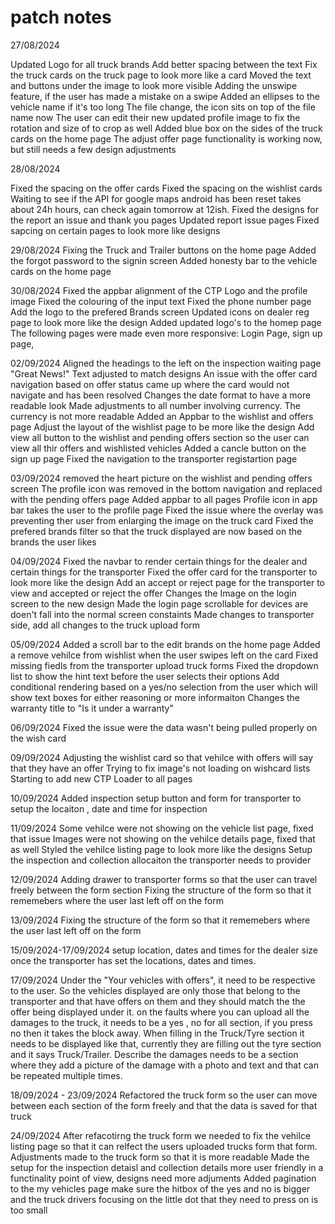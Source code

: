 # patch notes

27/08/2024

Updated Logo for all truck brands
Add better spacing between the text
Fix the truck cards on the truck page to look more like a card
Moved the text and buttons under the image to look more visible
Adding the unswipe feature, if the user has made a mistake on a swipe
Added an ellipses to the vehicle name if it's too long
The file change, the icon sits on top of the file name now
The user can edit their new updated profile image to fix the rotation and size of to crop as well
Added blue box on the sides of the truck cards on the home page
The adjust offer page functionality is working now, but still needs a few design adjustments

28/08/2024

Fixed the spacing on the offer cards
Fixed the spacing on the wishlist cards
Waiting to see if the API for google maps android has been reset takes about 24h hours, can check again tomorrow at 12ish.
Fixed the designs for the report an issue and thank you pages
Updated report issue pages
Fixed sapcing on certain pages to look more like designs

29/08/2024
Fixing the Truck and Trailer buttons on the home page
Added the forgot password to the signin screen
Added honesty bar to the vehicle cards on the home page

30/08/2024
Fixed the appbar alignment of the CTP Logo and the profile image
Fixed the colouring of the input text
Fixed the phone number page
Add the logo to the prefered Brands screen
Updated icons on dealer reg page to look more like the design
Added updated logo's to the homep page
The following pages were made even more responsive:
Login Page, sign up page,

02/09/2024
Aligned the headings to the left on the inspection waiting page
"Great News!" Text adjusted to match designs
An issue with the offer card navigation based on offer status came up where the card would not navigate and has been resolved
Changes the date format to have a more readable look
Made adjustments to all number involving currency. The currency is not more readable
Added an Appbar to the wishlist and offers page
Adjust the layout of the wishlist page to be more like the design
Add view all button to the wishlist and pending offers section so the user can view all thir offers and wishlisted vehicles
Added a cancle button on the sign up page
Fixed the navigation to the transporter registartion page

03/09/2024
removed the heart picture on the wishlist and pending offers screen
The profile icon was removed in the bottom navigation and replaced with the pending offers page
Added appbar to all pages
Profile icon in app bar takes the user to the profile page
Fixed the issue where the overlay was preventing ther user from enlarging the image on the truck card
Fixed the prefered brands filter so that the truck displayed are now based on the brands the user likes

04/09/2024
Fixed the navbar to render certain things for the dealer and certain things for the transporter
Fixed the offer card for the transporter to look more like the design
Add an accept or reject page for the transporter to view and accepted or reject the offer
Changes the Image on the login screen to the new design
Made the login page scrollable for devices are doen't fall into the normal screen constaints
Made changes to transporter side, add all changes to the truck upload form

05/09/2024
Added a scroll bar to the edit brands on the home page
Added a remove vehilce from wishlist when the user swipes left on the card
Fixed missing fiedls from the transporter upload truck forms
Fixed the dropdown list to show the hint text before the user selects their options
Add conditional rendering based on a yes/no selection from the user which will show text boxes for either reasoning or more informaiton
Changes the warranty title to "Is it under a warranty"

06/09/2024
Fixed the issue were the data wasn't being pulled properly on the wish card

09/09/2024
Adjusting the wishlist card so that vehilce with offers will say that they have an offer
Trying to fix image's not loading on wishcard lists
Starting to add new CTP Loader to all pages

10/09/2024
Added inspection setup button and form for transporter to setup the locaiton , date and time for inspection

11/09/2024
Some vehilce were not showing on the vehicle list page, fixed that issue
Images were not showing on the vehilce details page, fixed that as well
Styled the vehilce listing page to look more like the designs
Setup the inspection and collection allocaiton the transporter needs to provider

12/09/2024
Adding drawer to transporter forms so that the user can travel freely between the form section
Fixing the structure of the form so that it rememebers where the user last left off on the form

13/09/2024
Fixing the structure of the form so that it rememebers where the user last left off on the form

15/09/2024-17/09/2024
setup location, dates and times for the dealer size once the transporter has set the locations, dates and times.

17/09/2024
Under the "Your vehicles with offers", it need to be respective to the user. So the vehicles displayed are only those that belong to the transporter and that have offers on them and they should match the the offer being displayed under it.
on the faults where you can upload all the damages to the truck, it needs to be a yes , no for all section, if you press no then it takes the block away.
When filling in the Truck/Tyre section it needs to be displayed like that, currently they are filling out the tyre section and it says Truck/Trailer.
Describe the damages needs to be a section where they add a picture of the damage with a photo and text and that can be repeated multiple times.

18/09/2024 - 23/09/2024
Refactored the truck form so the user can move between each section of the form freely and that the data is saved for that truck

24/09/2024
After refacotirng the truck form we needed to fix the vehilce listing page so that it can relfect the users uploaded trucks form that form.
Adjustments made to the truck form so that it is more readable
Made the setup for the inspection detaisl and collection details more user friendly in a functinality point of view, designs need more adjuments
Added pagination to the my vehicles page
make sure the hitbox of the yes and no is bigger and the truck drivers focusing on the little dot that they need to press on is too small
